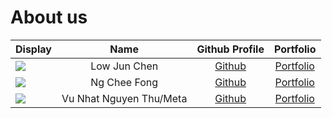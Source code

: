 # About us

Display | Name | Github Profile | Portfolio 
--------|:----:|:--------------:|:---------:
![](https://via.placeholder.com/100.png?text=Photo) | Low Jun Chen | [Github](https://lowjunchen.github.io/ip/) | [Portfolio]()
![](https://via.placeholder.com/100.png?text=Photo) | Ng Chee Fong | [Github](https://github.com/NCF3535) | [Portfolio](docs/team/johndoe.md)
![](https://via.placeholder.com/100.png?text=Photo) | Vu Nhat Nguyen Thu/Meta | [Github](https://github.com/Metanyu) | [Portfolio](https://www.youtube.com/watch?v=dQw4w9WgXcQ&ab_channel=RickAstley)
